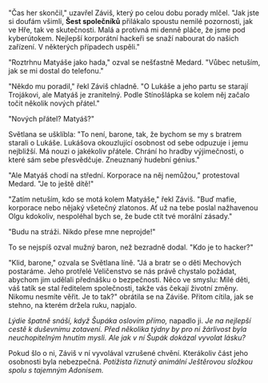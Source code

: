 # 

"Čas her skončil," uzavřel Záviš, který po celou dobu porady mlčel. "Jak jste si doufám všimli, **Šest společníků** přilákalo spoustu nemilé pozornosti, jak ve Hře, tak ve skutečnosti. Malá a protivná mi denně pláče, že jsme pod kyberútokem. Nejlepší korporátní hackeři se snaží nabourat do našich zařízení. V některých případech uspěli."

"Roztrhnu Matyáše jako hada," ozval se nešťastně Medard. "Vůbec netuším, jak se mi dostal do telefonu."

"Někdo mu poradil," řekl Záviš chladně. "O Lukáše a jeho partu se starají Trojákovi, ale Matyáš je zranitelný. Podle Stínošlápka se kolem něj začalo točit několik nových přátel."

"Nových přátel? Matyáš?"

Světlana se ušklíbla: "To není, barone, tak, že bychom se my s bratrem starali o Lukáše. Lukášova okouzlující osobnost od sebe odpuzuje i jemu nejbližší. Má nouzi o jakékoliv přátele. Chrání ho hradby výjimečnosti, o které sám sebe přesvědčuje. Zneuznaný hudební génius."

"Ale Matyáš chodí na střední. Korporace na něj nemůžou," protestoval Medard. "Je to ještě dítě!"

"Zatím netuším, kdo se motá kolem Matyáše," řekl Záviš. "Buď mafie, korporace nebo nějaký všetečný zlatonos. Ať už na tebe poslal nažhavenou Olgu kdokoliv, nespoléhal bych se, že bude ctít tvé morální zásady."

"Budu na stráži. Nikdo přese mne neprojde!"

To se nejspíš ozval mužný baron, než bezradně dodal. "Kdo je to hacker?"

"Klid, barone," ozvala se Světlana líně. "Já a bratr se o děti Mechových postaráme. Jeho protřelé Veličenstvo se nás právě chystalo požádat, abychom jim udělali přednášku o bezpečnosti. Něco ve smyslu: Milé děti, váš tatík se stal ředitelem společnosti, takže vás čekají životní změny. Nikomu nesmíte věřit. Je to tak?" obrátila se na Záviše. Přitom cítila, jak se stehno, na kterém držela ruku, napjalo.

*Lýdie špatně snáší, když Šupáka oslovím přímo,* napadlo ji. *Je na nejlepší cestě k duševnímu zotavení. Před několika týdny by pro ni žárlivost byla neuchopitelným hnutím mysli. Ale jak v ní Šupák dokázal vyvolat lásku?*

Pokud šlo o ni, Záviš v ní vyvolával vzrušené chvění. Kterákoliv část jeho osobnosti byla nebezpečná. *Potížista říznutý animální Ještěrovou složkou spolu s tajemným Adonisem.*


